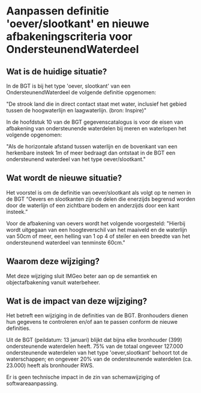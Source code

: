 # Aanpassen definitie 'oever/slootkant' en nieuwe afbakeningscriteria voor OndersteunendWaterdeel

## Wat is de huidige situatie?

In de BGT is bij het type 'oever, slootkant' van een OndersteunendWaterdeel de volgende definitie opgenomen:

"De strook land die in direct contact staat met water, inclusief het gebied tussen de hoogwaterlijn en laagwaterlijn. (bron: Inspire)"

In de hoofdstuk 10 van de BGT gegevenscatalogus is voor de eisen van afbakening van ondersteunende waterdelen bij meren en waterlopen het volgende opgenomen:

"Als de horizontale afstand tussen waterlijn en de bovenkant van een herkenbare insteek 1m of meer bedraagt dan ontstaat in de BGT een ondersteunend waterdeel van het type oever/slootkant."
## Wat wordt de nieuwe situatie?

Het voorstel is om de definitie van oever/slootkant als volgt op te nemen in de BGT 
“Oevers en slootkanten zijn de delen die enerzijds begrensd worden door de waterlijn of een zichtbare bodem en anderzijds door een kant insteek.”

Voor de afbakening van oevers wordt het volgende voorgesteld: 
"Hierbij wordt uitgegaan van een hoogteverschil van het maaiveld en de waterlijn van 50cm of meer, een helling van 1 op 4 of steiler en een breedte van het ondersteunend waterdeel van tenminste 60cm."

## Waarom deze wijziging?

Met deze wijziging sluit IMGeo beter aan op de semantiek en objectafbakening vanuit waterbeheer.

## Wat is de impact van deze wijziging?

Het betreft een wijziging in de definities van de BGT. Bronhouders dienen hun gegevens te controleren en/of aan te passen conform de nieuwe definities. 

Uit de BGT (peildatum: 13 januari) blijkt dat bijna elke bronhouder (399) ondersteunende waterdelen heeft. 
75% van de totaal ongeveer 127.000 ondersteunende waterdelen van het type 'oever,slootkant' behoort tot de waterschappen; en ongeveer 20% van de ondersteunende waterdelen (ca. 23.000) heeft als bronhouder RWS. 

Er is geen technische impact in de zin van schemawijziging of softwareaanpassing.
